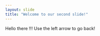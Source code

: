 ```yaml
---
layout: slide
title: "Welcome to our second slide!"
---
```

Hello there !!!
Use the left arrow to go back!
